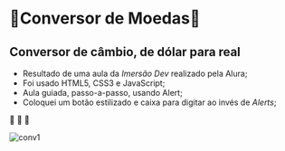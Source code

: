 # :money_with_wings:Conversor de Moedas:money_with_wings:

## Conversor de câmbio, de dólar para real

* Resultado de uma aula da _Imersão Dev_ realizado pela Alura;
* Foi usado HTML5, CSS3 e JavaScript;
* Aula guiada, passo-a-passo, usando Alert;
* Coloquei um botão estilizado e caixa para digitar ao invés de _Alerts_;

:rocket: :rocket: :rocket:

![conv1](https://user-images.githubusercontent.com/82122343/117574069-be19e480-b0b1-11eb-91cd-392d94d5bada.png)

